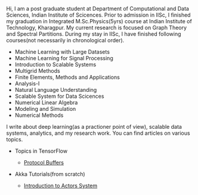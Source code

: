 Hi, I am a post graduate student at Department of Computational and Data Sciences, Indian Institute of Scicences.
Prior to admission in IISc, I finished my graduation in Integrated M.Sc.Physics(5yrs) course at Indian Institute of Technology, Kharagpur. My current research is focused on Graph Theory and Spectral Partitions. During my stay in IISc, I have finished following courses(not necessarily in chronological order).

- Machine Learning with Large Datasets
- Machine Learning for Signal Processing
- Introduction to Scalable Systems
- Multigrid Methods
- Finite Elements, Methods and Applications
- Analysis-I
- Natural Language Understanding
- Scalable System for Data Scicences
- Numerical Linear Algebra
- Modeling and Simulation
- Numerical Methods

I write about deep learning(as a practioner point of view), scalable data systems, analytics, and my research work. You can find articles on various topics.
- Topics in TensorFlow
  - [Protocol Buffers](./protocolbuffers.html)

- Akka Tutorials(from scratch)
  - [Introduction to Actors System](./akkatutorial.html)
